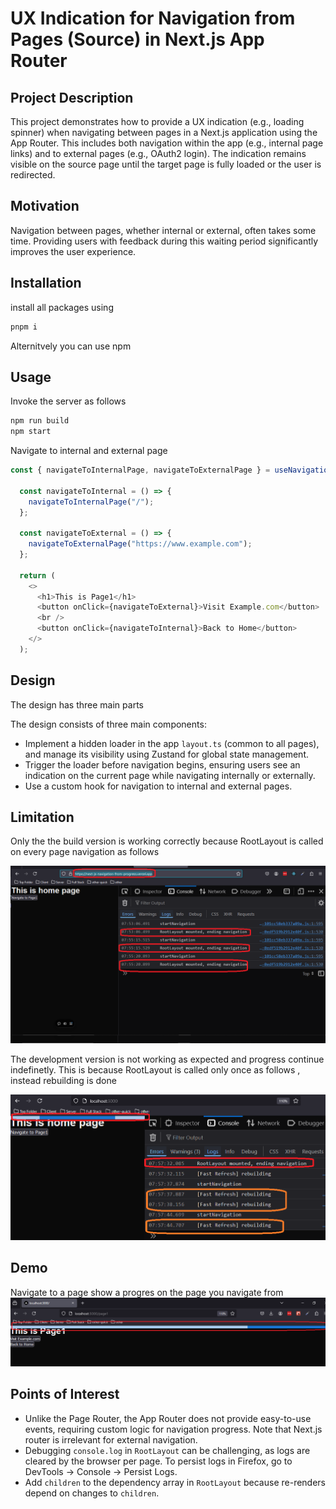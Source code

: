 <h1>UX Indication for Navigation from Pages (Source) in Next.js App Router</h1>


<h2>Project Description</h2>
<p>
    This project demonstrates how to provide a UX indication (e.g., loading spinner) 
    when navigating between pages in a Next.js application using the App Router. 
    This includes both navigation within the app (e.g., internal page links) and to 
    external pages (e.g., OAuth2 login). The indication remains visible on the 
    source page until the target page is fully loaded or the user is redirected.
</p>


<h2>Motivation</h2>
<p>
    Navigation between pages, whether internal or external, often takes some time.
    Providing users with feedback during this waiting period significantly improves 
    the user experience.
</p>


<h2>Installation</h2>

install all packages using

```bash
pnpm i
```
Alternitvely you can use npm

<h2>Usage</h2>

Invoke the server as follows 

```bash
npm run build
npm start
```

Navigate to internal and external page

```ts
const { navigateToInternalPage, navigateToExternalPage } = useNavigation();

  const navigateToInternal = () => {
    navigateToInternalPage("/");
  };

  const navigateToExternal = () => {
    navigateToExternalPage("https://www.example.com");
  };

  return (
    <>
      <h1>This is Page1</h1>
      <button onClick={navigateToExternal}>Visit Example.com</button>
      <br />
      <button onClick={navigateToInternal}>Back to Home</button>
    </>
  );
```


<h2>Design</h2>

<p>The design has three main parts</p>
    <p>The design consists of three main components:</p>
    <ul>
        <li>
          Implement a hidden loader in the app <code>layout.ts</code> (common to all pages), 
          and manage its visibility using Zustand for global state management.
        </li>
        <li>
          Trigger the loader before navigation begins, ensuring users see an indication on 
          the current page while navigating internally or externally.
        </li>
        <li>
          Use a custom hook for navigation to internal and external pages.
        </li>
    </ul>



<h2>Limitation</h2>

Only the the build version is working correctly because RootLayout is called on 
every page navigation as follows

<img src='./figs/build-version-is-working.png'/>

The development version is not working as expected and progress continue indefinetly. 
This is because RootLayout is called only once as follows , instead rebuilding is done

<img src='./figs/development-version-not-working.png'/>



<h2>Demo</h2>
Navigate to a page show a progres on the page you navigate from

<img src='./figs/demo.png'>

<h2>Points of Interest</h2>
  <ul>
      <li>
          Unlike the Page Router, the App Router does not provide easy-to-use events, 
          requiring custom logic for navigation progress. Note that Next.js router is 
          irrelevant for external navigation.
      </li>
      <li>
          Debugging <code>console.log</code> in <code>RootLayout</code> can be challenging, 
          as logs are cleared by the browser per page. To persist logs in Firefox, 
          go to DevTools → Console → Persist Logs.
      </li>
      <li>
          Add <code>children</code> to the dependency array in <code>RootLayout</code> 
          because re-renders depend on changes to <code>children</code>.
      </li>
  </ul>

